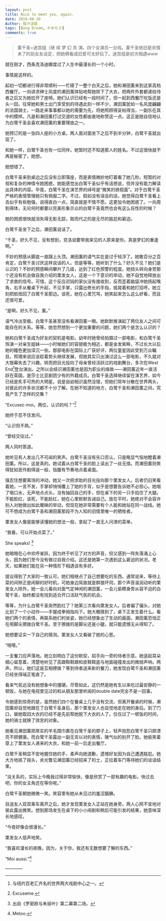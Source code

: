 ```yaml
---
layout: post
title: Nice to meet you, again.
date: 2019-08-28
Author: 茄汁浇饭 
tags: [Bang Dream, かおちさ]
comments: true
---
```


> 薰千圣+迷宫组（继 续 梦 幻 共 演。四个女演员一台戏。薰千圣依旧是余情未了的前女友设定，把她俩看成旧爱可太好玩了。迷宫组是初次相遇www

就在刚才，西条克洛迪娜度过了人生中最漫长的一个小时。

事情是这样的。

起初一切都进行得非常顺利——忙碌了一整个白天之后，她和濑田薰来到这家高档西餐厅。一向讲求绅士风度的濑田薰体贴地帮她除下了大衣，把两件外套都递给侍者之后又为她拉开了座椅。她们认识已经有一段时间了，但一起到西餐厅吃饭还是头一回。往常她和男士出门享受到的待遇此刻一样不少，濑田薰犹如一名风度翩翩的法国骑士，一路走来事事都以她的需要为先，将她照顾得妥帖得当，一副乐在其中的模样。凡是和濑田薰打过交道的女性都由衷地称赞这一点。这正是她自信地认为白鹭千圣会喜欢濑田薰的重要理由之一。

她预订的是一张四人座的小方桌。两人面对面坐下之后不到半分钟，白鹭千圣就出现了。

和她一样，白鹭千圣也有一位同伴。她暂时还不知道那人的姓名。不过这很快就不再是秘密了，她想。

她想错了。

白鹭千圣来到桌边之后没有立即落座，而是表情微妙地盯着看了她几秒。短暂的对视和复杂的神情令她困惑，她能感觉出白鹭千圣似乎有话想说，但并没有能力解读出具体的内容。毕竟，白鹭千圣在演艺界的绰号是“微笑的铁假面”。对于白鹭千圣严格的表情管理她只有佩服二字。不过，假如没有误会的话，她觉得白鹭千圣看上去似乎有些勉强，说得直白一点，简直就是不情不愿。这更加令她困惑了。一向周到得体，无论何时都要以完美形象示众的白鹭千圣竟然也会有这么任性的时候？

她的困惑很快就消失得无影无踪，取而代之的是无尽的尴尬和窘迫。

白鹭千圣坐下之后，濑田薰说话了。

“千圣，好久不见，没有想到，克洛说要带我来见的人原来是你。真是梦幻的重逢啊。”

不妙的预感从脚底一直蹿上头顶。濑田薰的语气实在是过于轻浮了。她敢百分之百肯定，白鹭千圣讨厌这样说话的人。但是等等，她听到了什么？好久不见？她们是认识的？不妙的预感瞬间攀升了几级，达到了红色预警的程度。她扭头转向身旁那个还没有机会做自我介绍的栗发女人，这是一个下意识的举动，她不自觉地释放出了求救的信号。可惜，这个反应迟钝的家伙没有接收到，反而歪着脑袋冲她扬起嘴角，右手从餐桌下升起，不见手掌，只露出修长的手指，摇晃着和她打招呼。她立刻把脸扭回了白鹭千圣那边。该死，她在心里咒骂，她笑起来怎么这么好看，而且还很可爱。

“是啊，好久不见，薰。”

语气冷淡至极。白鹭千圣甚至没有看濑田薰一眼。她默默推演起了两位友人之间可能存在的关系。等等，她忽然想到一个更加重要的问题，她们两个是怎么认识的？

她和白鹭千圣成为好友的契机是电影。幼年时她曾经拍摄过一部电影，和白鹭千圣饰演一对亲生姐妹——小时候她们的容貌极为相近，都是金发紫眸，不过长大以后她的瞳色更加深沉一些。那部电影在国际上广获好评，两位童星因此受到万众瞩目。照理来说应该趁着势头继续发展，但她其实只出演过这么一部电影，不久就对大银幕失去了兴趣，转而把目光投向了母亲曾经活跃过的戏剧舞台，多次在West End[^1]登台演出。之所以会结识濑田薰也是因为职业的缘故——濑田薰近年一直活跃在英国，是莎士比亚剧团少有的外籍成员。白鹭千圣选择继续留在演艺界，如今已经是炙手可热的大明星。说是自幼相识虽然没错，但她们常年分散在世界两头，对彼此的许多状况都不十分了解。在她不知道的地方，白鹭千圣和濑田薰之间，究竟产生了怎样的交集？

“Excusez-moi，两位，认识的吗？”[^2]

她终于忍不住发问。

“认识但不熟。”

“曾经交往过。”

两人同时答道。

她听见有人发出几不可闻的笑声。白鹭千圣没有矢口否认，只是略显气恼地瞪着濑田薰。所以，这是真的。她试着从白鹭千圣的脸上读出了一丝无措。而濑田薰则笑得犹如恶作剧得逞一般，指腹有节奏地点着桌面。

强忍住想要离场的冲动，她又一次把求助的目光投向那个栗发女人。后者仍旧笑看着她，一言不发，手掌却悄悄覆上了她的手背，似乎是想要告诉她不必担心。她咽了咽口水，无声地点点头，没有抽回自己的手，但在桌下的另一只手掐住了大腿。不能脸红，该死，不能脸红，她在心里默默告诫自己。放在平时，她绝对不会容许别人对她做出如此暧昧的举动，但现在她非常需要有个人能和她站在同一战线。她可不想成为白鹭千圣和濑田薰那段不为人知的旧情里唯一的牺牲者。

栗发女人像是能够读懂她的想法一般，拿起了一直无人问津的菜单。

“我看，可以开始点菜了。”

She speaks! [^3]

她暗暗在心中欢呼雀跃，因为终于听见了对方的声音，但又感到一阵失落涌上心头，因为她们至今没有做过自我介绍。这还是她第一次遇到这么窘迫的状况。老天，如果她们能在另一种情形下相遇该有多好。

提议得到了大家的一致认可。她们相继点了自己想要吃的东西。通常说来，等待上菜的间隙正是闲聊的好时机，可她身边简直就是群狼环伺，那个声音温润动听的栗发女人除外，她一会儿看向对面气定神闲的濑田薰，一会儿偷瞟身旁从容不迫的白鹭千圣，始终都没有找到适合开口活跃气氛的机会。

等等，为什么白鹭千圣突然脸红了？她第三次看向栗发女人。后者偏了偏头，对她比划了一个小动作——手握成拳拇指向下。她大概猜到了，桌下正发生着什么。看她们两个的表情，再联系她们的坐姿，她已经想象出了生动的画面。濑田薰恐怕正在用脚尖撩拨白鹭千圣。至于撩拨的是脚尖还是小腿，就只能遗憾无从得知了。

她想要证实一下自己的猜测。栗发女人又看破了她的心思。

“啪嗒。”

一支餐刀应声落地。她立刻明白了这份默契，招手向一旁的侍者示意。她竖起耳朵细心留意着，清楚地听见了高跟鞋鞋跟和皮鞋鞋底与地面碰撞发出的微弱声响。两声。所以，她们这是互相撩拨？等到侍者送来新的餐刀，她发现白鹭千圣和濑田薰已经坐得端正笔直了。

看来气氛远没有她想象中的僵硬。尽管如此，这仍然是她有生以来吃过最安静的一顿饭，与她在电视里见过的和从朋友那里听闻的double date完全不是一回事。

令她感到惊奇的是，虽然她们四个在餐桌上几乎没有交流，但离开餐桌的时候，濑田薰却自觉地跟在了白鹭千圣身后，那个栗发女人也自觉地走在她的身后。到了门口，替她取回大衣的已经不是先前帮她脱下大衣的人了。仅仅过了一顿饭的时间，她的骑士就换了效忠的对象。

她看见濑田薰把厚实的羊毛围巾裹在白鹭千圣的脖子上，轻声抱怨白鹭千圣只顾漂亮不顾健康。而白鹭千圣露出一副无言以对的表情，赌气似的别开了脸。她偷笑着穿上了栗发女人递来的大衣，和她一前一后走出餐厅。

白鹭千圣稍显不安地握住她的手，柔声向她道歉，遗憾好友因为自己遭遇尴尬。她大方地摇了摇头，余光瞥见濑田薰已经招来了的士，正拉着车门等待她们的谈话结束。

“没关系的，实际上今晚我过得非常愉快，像是欣赏了一部有趣的电影。快过去吧，你的女主角还在等你呢。”

白鹭千圣朝她微微一笑。笑容里有她从未见过的羞涩腼腆。

目送友人双双乘车离开之后，她才发现栗发女人正站在她身旁。两人心照不宣地对彼此露出微笑。想到那场发生在桌下的小小闹剧和稍后可能引发的结果，她意味深长地感叹。

“今夜好像会很漫长。”

栗发女人低声地笑。

“我喜欢漫长的夜晚，因为，关于你，我还有无数想要了解的东西。”

“Moi aussi.”[^4]

————

[^1]:与纽约百老汇齐名的世界两大戏剧中心之一。

[^2]: Excuseme.

[^3]:出自《罗密欧与朱丽叶》第二幕第二场。

[^4]: Metoo.

